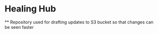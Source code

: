 # Healing Hub

** Repository used for drafting updates to S3 bucket so that changes can be seen faster
